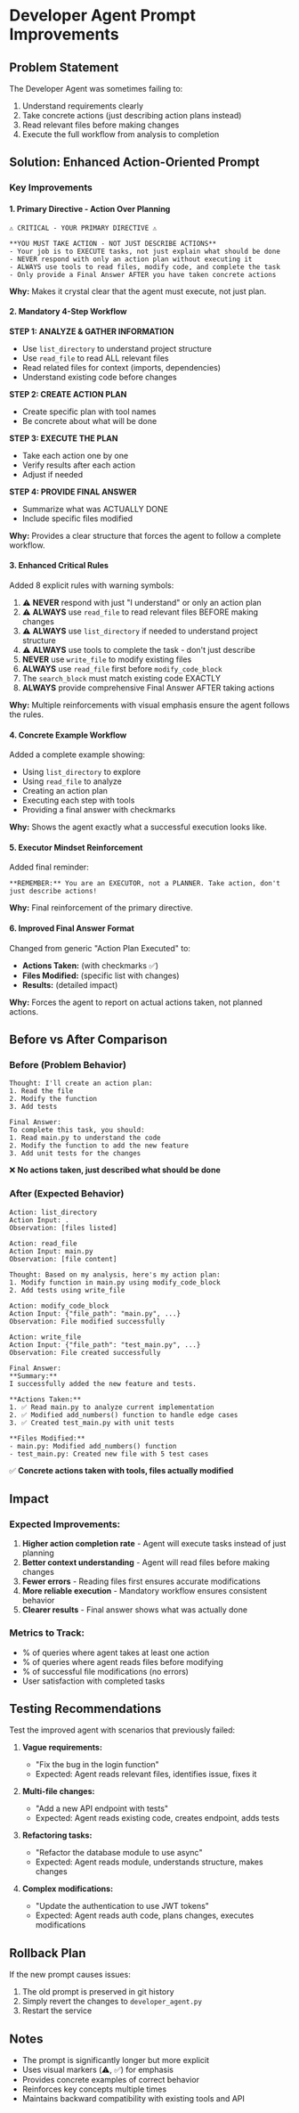 # Developer Agent Prompt Improvements

## Problem Statement
The Developer Agent was sometimes failing to:
1. Understand requirements clearly
2. Take concrete actions (just describing action plans instead)
3. Read relevant files before making changes
4. Execute the full workflow from analysis to completion

## Solution: Enhanced Action-Oriented Prompt

### Key Improvements

#### 1. **Primary Directive - Action Over Planning**
```
⚠️ CRITICAL - YOUR PRIMARY DIRECTIVE ⚠️

**YOU MUST TAKE ACTION - NOT JUST DESCRIBE ACTIONS**
- Your job is to EXECUTE tasks, not just explain what should be done
- NEVER respond with only an action plan without executing it
- ALWAYS use tools to read files, modify code, and complete the task
- Only provide a Final Answer AFTER you have taken concrete actions
```

**Why:** Makes it crystal clear that the agent must execute, not just plan.

#### 2. **Mandatory 4-Step Workflow**

**STEP 1: ANALYZE & GATHER INFORMATION**
- Use `list_directory` to understand project structure
- Use `read_file` to read ALL relevant files
- Read related files for context (imports, dependencies)
- Understand existing code before changes

**STEP 2: CREATE ACTION PLAN**
- Create specific plan with tool names
- Be concrete about what will be done

**STEP 3: EXECUTE THE PLAN**
- Take each action one by one
- Verify results after each action
- Adjust if needed

**STEP 4: PROVIDE FINAL ANSWER**
- Summarize what was ACTUALLY DONE
- Include specific files modified

**Why:** Provides a clear structure that forces the agent to follow a complete workflow.

#### 3. **Enhanced Critical Rules**

Added 8 explicit rules with warning symbols:
1. ⚠️ **NEVER** respond with just "I understand" or only an action plan
2. ⚠️ **ALWAYS** use `read_file` to read relevant files BEFORE making changes
3. ⚠️ **ALWAYS** use `list_directory` if needed to understand project structure
4. ⚠️ **ALWAYS** use tools to complete the task - don't just describe
5. **NEVER** use `write_file` to modify existing files
6. **ALWAYS** use `read_file` first before `modify_code_block`
7. The `search_block` must match existing code EXACTLY
8. **ALWAYS** provide comprehensive Final Answer AFTER taking actions

**Why:** Multiple reinforcements with visual emphasis ensure the agent follows the rules.

#### 4. **Concrete Example Workflow**

Added a complete example showing:
- Using `list_directory` to explore
- Using `read_file` to analyze
- Creating an action plan
- Executing each step with tools
- Providing a final answer with checkmarks

**Why:** Shows the agent exactly what a successful execution looks like.

#### 5. **Executor Mindset Reinforcement**

Added final reminder:
```
**REMEMBER:** You are an EXECUTOR, not a PLANNER. Take action, don't just describe actions!
```

**Why:** Final reinforcement of the primary directive.

#### 6. **Improved Final Answer Format**

Changed from generic "Action Plan Executed" to:
- **Actions Taken:** (with checkmarks ✅)
- **Files Modified:** (specific list with changes)
- **Results:** (detailed impact)

**Why:** Forces the agent to report on actual actions taken, not planned actions.

## Before vs After Comparison

### Before (Problem Behavior)
```
Thought: I'll create an action plan:
1. Read the file
2. Modify the function
3. Add tests

Final Answer:
To complete this task, you should:
1. Read main.py to understand the code
2. Modify the function to add the new feature
3. Add unit tests for the changes
```
❌ **No actions taken, just described what should be done**

### After (Expected Behavior)
```
Action: list_directory
Action Input: .
Observation: [files listed]

Action: read_file
Action Input: main.py
Observation: [file content]

Thought: Based on my analysis, here's my action plan:
1. Modify function in main.py using modify_code_block
2. Add tests using write_file

Action: modify_code_block
Action Input: {"file_path": "main.py", ...}
Observation: File modified successfully

Action: write_file
Action Input: {"file_path": "test_main.py", ...}
Observation: File created successfully

Final Answer:
**Summary:**
I successfully added the new feature and tests.

**Actions Taken:**
1. ✅ Read main.py to analyze current implementation
2. ✅ Modified add_numbers() function to handle edge cases
3. ✅ Created test_main.py with unit tests

**Files Modified:**
- main.py: Modified add_numbers() function
- test_main.py: Created new file with 5 test cases
```
✅ **Concrete actions taken with tools, files actually modified**

## Impact

### Expected Improvements:
1. **Higher action completion rate** - Agent will execute tasks instead of just planning
2. **Better context understanding** - Agent will read files before making changes
3. **Fewer errors** - Reading files first ensures accurate modifications
4. **More reliable execution** - Mandatory workflow ensures consistent behavior
5. **Clearer results** - Final answer shows what was actually done

### Metrics to Track:
- % of queries where agent takes at least one action
- % of queries where agent reads files before modifying
- % of successful file modifications (no errors)
- User satisfaction with completed tasks

## Testing Recommendations

Test the improved agent with scenarios that previously failed:

1. **Vague requirements:**
   - "Fix the bug in the login function"
   - Expected: Agent reads relevant files, identifies issue, fixes it

2. **Multi-file changes:**
   - "Add a new API endpoint with tests"
   - Expected: Agent reads existing code, creates endpoint, adds tests

3. **Refactoring tasks:**
   - "Refactor the database module to use async"
   - Expected: Agent reads module, understands structure, makes changes

4. **Complex modifications:**
   - "Update the authentication to use JWT tokens"
   - Expected: Agent reads auth code, plans changes, executes modifications

## Rollback Plan

If the new prompt causes issues:
1. The old prompt is preserved in git history
2. Simply revert the changes to `developer_agent.py`
3. Restart the service

## Notes

- The prompt is significantly longer but more explicit
- Uses visual markers (⚠️, ✅) for emphasis
- Provides concrete examples of correct behavior
- Reinforces key concepts multiple times
- Maintains backward compatibility with existing tools and API
